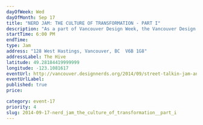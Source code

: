 ```yaml
---
dayOfWeek: Wed
dayOfMonth: Sep 17
title: "NERD JAM: THE CULTURE OF TRANSFORMATION - PART I"
description: "As a part of Vancouver Design Week, the Vancouver Design Nerds are hosting a two-phase Jam about how word-based street interventions can transform our city and preserve our cultural spaces.                              We’ll be gathering over potluck and creative juice (whatever is your poison) at the Hive on the evening of September 17th to nerd out on we can design and create small-scale projects that change the street-scape for the pedestrian through site-specific engaging typographical interventions and messaging while considering the endangerement of Vancouver’s cultural spaces for creatives and to make work that responds to the need for reflexive and reflective action around showcasing and sustaining these spaces. We’ll rapid prototype and make type-based interventions which will be then installed and showcased at Vancouver Design Week’s block party in Railtown on September 20th. Let’s get our Design-Nerd on!"
startTime: 6:00 PM
endTime: 
type: Jam
address: "128 West Hastings, Vancouver, BC  V6B 1G8"
addressLabel: The Hive
latitude: 49.28184419999999
longitude: -123.1081617
eventUrl: http://vancouver.designnerds.org/2014/09/street-talkin-jam-and-vancouver-design-week/
eventUrlLabel: 
published: true
price: 

category: event-17
priority: 4
slug: 2014-09-17-nerd_jam_the_culture_of_transformation__part_i
---
```

